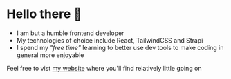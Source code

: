 # Hello there 🧙

- I am but a humble frontend developer
- My technologies of choice include React, TailwindCSS and Strapi
- I spend my *"free time"* learning to better use dev tools to make coding in general more enjoyable

Feel free to vist [my website](https://sizwe.vercel.app/) where you'll find relatively little going on
